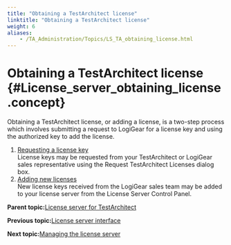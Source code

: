 ```yaml
--- 
title: "Obtaining a TestArchitect license"
linktitle: "Obtaining a TestArchitect license"
weight: 6
aliases: 
    - /TA_Administration/Topics/LS_TA_obtaining_license.html
---
```

# Obtaining a TestArchitect license {#License_server_obtaining_license .concept}

Obtaining a TestArchitect license, or adding a license, is a two-step process which involves submitting a request to LogiGear for a license key and using the authorized key to add the license.

1.  [Requesting a license key](../../TA_Administration/Topics/LS_TA_requesting_key.html)  
License keys may be requested from your TestArchitect or LogiGear sales representative using the Request TestArchitect Licenses dialog box.
2.  [Adding new licenses](../../TA_Administration/Topics/LS_TA_adding_new_license.html)  
New license keys received from the LogiGear sales team may be added to your license server from the License Server Control Panel.

**Parent topic:**[License server for TestArchitect](../../TA_Administration/Topics/LS_TA_License_server.html)

**Previous topic:**[License server interface](../../TA_Administration/Topics/LS_TA_interface.html)

**Next topic:**[Managing the license server](../../TA_Administration/Topics/LS_TA_managing_license_server.html)

